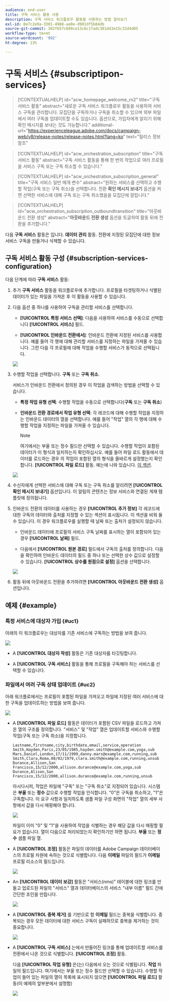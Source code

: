 ```yaml
---
audience: end-user
title: 구독 서비스 활동 사용
description: 구독 서비스 워크플로우 활동을 사용하는 방법 알아보기
exl-id: 0e7c2e9a-3301-4988-ae0e-d901df5b84db
source-git-commit: 362f657c689ce13c6c1fadc381d43e15c32d4d05
workflow-type: tm+mt
source-wordcount: '992'
ht-degree: 13%

---
```


# 구독 서비스 {#subscriptipon-services}


>[!CONTEXTUALHELP]
>id="acw_homepage_welcome_rn2"
>title="구독 서비스 활동"
>abstract="새로운 구독 서비스 워크플로우 활동을 사용하여 서비스 구독을 관리합니다. 모집단을 구독하거나 구독을 취소할 수 있으며 외부 파일에서 여러 구독을 업데이트할 수도 있습니다. 옵션으로, 가입자에게 알리기 위해 확인 메시지를 보내는 것도 가능합니다."
>additional-url="https://experienceleague.adobe.com/docs/campaign-web/v8/release-notes/release-notes.html?lang=ko" text="릴리스 정보 참조"


>[!CONTEXTUALHELP]
>id="acw_orchestration_subscription"
>title="구독 서비스 활동"
>abstract="구독 서비스 활동을 통해 한 번의 작업으로 여러 프로필을 서비스 구독 또는 구독 취소할 수 있습니다."

>[!CONTEXTUALHELP]
>id="acw_orchestration_subscription_general"
>title="구독 서비스 일반 매개 변수"
>abstract="원하는 서비스를 선택하고 수행할 작업(구독 또는 구독 취소)을 선택합니다. 전환 **확인 메시지 보내기** 옵션을 켜면 선택한 서비스에 대해 구독 또는 구독 취소했음을 모집단에 알립니다."

>[!CONTEXTUALHELP]
>id="acw_orchestration_subscription_outboundtransition"
>title="아웃바운드 전환 생성"
>abstract="**아웃바운드 전환 생성** 옵션을 토글하여 활동 뒤에 전환을 추가합니다."

다음 **구독 서비스** 활동은 입니다. **데이터 관리** 활동. 전환에 지정된 모집단에 대한 정보 서비스 구독을 만들거나 삭제할 수 있습니다.

## 구독 서비스 활동 구성 {#subscription-services-configuration}

다음 단계에 따라 **구독 서비스** 활동:

1. 추가 **구독 서비스** 활동을 워크플로우에 추가합니다. 프로필을 타겟팅하거나 식별된 데이터가 있는 파일을 가져온 후 이 활동을 사용할 수 있습니다.

1. 다음 옵션 중 하나를 사용하여 구독을 관리할 서비스를 선택합니다.

   * **[!UICONTROL 특정 서비스 선택]**: 다음을 사용하여 서비스를 수동으로 선택합니다 **[!UICONTROL 서비스]** 필드.

   * **[!UICONTROL 인바운드 전환에서]**: 인바운드 전환에 지정된 서비스를 사용합니다. 예를 들어 각 행에 대해 관리할 서비스를 지정하는 파일을 가져올 수 있습니다. 그런 다음 각 프로필에 대해 작업을 수행할 서비스가 동적으로 선택됩니다.

   ![](../assets/workflow-subscription-service.png)

1. 수행할 작업을 선택합니다. **구독** 또는 **구독 취소**.

   서비스가 인바운드 전환에서 정의된 경우 이 작업을 검색하는 방법을 선택할 수 있습니다.

   * **특정 작업 유형 선택**: 수행할 작업을 수동으로 선택합니다(**구독** 또는 **구독 취소**)

   * **인바운드 전환 경로에서 작업 유형 선택**: 각 레코드에 대해 수행할 작업을 지정하는 인바운드 데이터의 열을 선택합니다. 예를 들어 &quot;작업&quot; 열의 각 행에 대해 수행할 작업을 지정하는 파일을 가져올 수 있습니다.

     >[!NOTE]
     >
     >여기에서는 부울 또는 정수 필드만 선택할 수 있습니다. 수행할 작업이 포함된 데이터가 이 형식과 일치하는지 확인하십시오. 예를 들어 파일 로드 활동에서 데이터를 로드하는 경우 의 작업이 포함된 열의 형식을 올바르게 설정했는지 확인합니다. **[!UICONTROL 파일 로드]** 활동. 예는에 나와 있습니다. [이 섹션](#uc2).

   ![](../assets/workflow-subscription-service-inbound.png)

1. 수신자에게 선택한 서비스에 대해 구독 또는 구독 취소를 알리려면 **[!UICONTROL 확인 메시지 보내기]** 옵션입니다. 이 알림의 콘텐츠는 정보 서비스와 연결된 게재 템플릿에 정의됩니다.

1. 인바운드 전환의 데이터를 사용하는 경우 **[!UICONTROL 추가 정보]** 각 레코드에 대한 구독의 데이터와 출처를 지정할 수 있는 섹션이 표시됩니다. 이 섹션을 비워 둘 수 있습니다. 이 경우 워크플로우를 실행할 때 날짜 또는 출처가 설정되지 않습니다.

   * 인바운드 데이터에 프로필의 서비스 구독 날짜를 표시하는 열이 포함되어 있는 경우 **[!UICONTROL 날짜]** 필드.

   * 다음에서 **[!UICONTROL 원본 경로]** 필드에서 구독의 출처를 정의합니다. 다음을 확인하여 인바운드 데이터의 필드 중 하나 또는 선택한 상수 값으로 설정할 수 있습니다. **[!UICONTROL 상수를 원점으로 설정]** 옵션을 선택합니다.

   ![](../assets/workflow-subscription-service-additional.png)

1. 활동 뒤에 아웃바운드 전환을 추가하려면 **[!UICONTROL 아웃바운드 전환 생성]** 옵션입니다.

## 예제 {#example}

### 특정 서비스에 대상자 가입 {#uc1}

아래의 이 워크플로우는 대상자를 기존 서비스에 구독하는 방법을 보여 줍니다.

![](../assets/workflow-subscription-service-uc1.png)

* A **[!UICONTROL 대상자 작성]** 활동은 기존 대상자를 타깃팅합니다.

* A **[!UICONTROL 구독 서비스]** 활동을 통해 프로필을 구독해야 하는 서비스를 선택할 수 있습니다.

### 파일에서 여러 구독 상태 업데이트 {#uc2}

아래 워크플로에서는 프로필이 포함된 파일을 가져오고 파일에 지정된 여러 서비스에 대한 구독을 업데이트하는 방법을 보여 줍니다.

![](../assets/workflow-subscription-service-uc2.png)

* A **[!UICONTROL 파일 로드]** 활동은 데이터가 포함된 CSV 파일을 로드하고 가져온 열의 구조를 정의합니다. &quot;서비스&quot; 및 &quot;작업&quot; 열은 업데이트할 서비스와 수행할 작업(구독 또는 구독 취소)을 지정합니다.

  ```
  Lastname,firstname,city,birthdate,email,service,operation
  Smith,Hayden,Paris,23/05/1985,hayden.smith@example.com,yoga,sub
  Mars,Daniel,London,17/11/1999,danny.mars@example.com,running,sub
  Smith,Clara,Roma,08/02/1979,clara.smith@example.com,running,unsub
  Durance,Allison,San Francisco,15/12/2000,allison.durance@example.com,yoga,sub
  Durance,Alison,San Francisco,15/12/2000,allison.durance@example.com,running,unsub
  ```

  아시다시피, 작업은 파일에 &quot;구독&quot; 또는 &quot;구독 취소&quot;로 지정되어 있습니다. 시스템은 **부울** 또는 **정수** 값으로 수행할 작업을 인식합니다. &quot;0&quot;은 구독을 취소하고, &quot;1&quot;은 구독합니다. 이 요구 사항과 일치하도록 샘플 파일 구성 화면의 &quot;작업&quot; 열의 세부 사항에서 값을 다시 매핑해야 합니다.

  ![](../assets/workflow-subscription-service-uc2-mapping.png)

  파일이 이미 &quot;0&quot; 및 &quot;1&quot;을 사용하여 작업을 식별하는 경우 해당 값을 다시 매핑할 필요가 없습니다. 열이 다음으로 처리되었는지 확인하기만 하면 됩니다. **부울** 또는 **정수** 샘플 파일 열.

* A **[!UICONTROL 조정]** 활동은 파일의 데이터를 Adobe Campaign 데이터베이스의 프로필 차원에 속하는 것으로 식별합니다. 다음 **이메일** 파일의 필드가 **이메일** 프로필 리소스의 필드입니다.

  ![](../assets/workflow-subscription-service-uc2-enrichment.png)

* An **[!UICONTROL 데이터 보강]** 활동은 &quot;서비스(nms)&quot; 테이블에 대한 링크를 만들고 업로드된 파일의 &quot;서비스&quot; 열과 데이터베이스의 서비스 &quot;내부 이름&quot; 필드 간에 간단한 조인을 만듭니다.

  ![](../assets/workflow-subscription-service-uc2-enrichment.png)

* A **[!UICONTROL 중복 제거]** 를 기반으로 함 **이메일** 필드는 중복을 식별합니다. 중복되는 경우 모든 데이터에 대한 서비스 구독이 실패하므로 중복을 제거하는 것이 중요합니다.

  ![](../assets/workflow-subscription-service-uc2-dedup.png)

* A **[!UICONTROL 구독 서비스]** 는에서 만들어진 링크를 통해 업데이트할 서비스를 전환에서 나온 것으로 식별합니다. **[!UICONTROL 조정]** 활동.

  다음 **[!UICONTROL 작업 유형]** 은(는) 다음에서 오는 것으로 식별됩니다. **작업** 파일의 필드입니다. 여기에서는 부울 또는 정수 필드만 선택할 수 있습니다. 수행할 작업이 들어 있는 파일의 열이 목록에 표시되지 않으면 **[!UICONTROL 파일 로드]** 활동(이 예제의 앞부분에서 설명함)

  ![](../assets/workflow-subscription-service-uc2-subscription.png)
